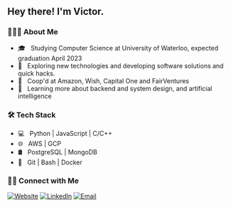 <h2> Hey there! I'm Victor.</h2>

<h3> 👨🏻‍💻 About Me </h3>

- 🎓 &nbsp; Studying Computer Science at University of Waterloo, expected graduation April 2023
- 🤔 &nbsp; Exploring new technologies and developing software solutions and quick hacks.
- 💼 &nbsp; Coop'd at Amazon, Wish, Capital One and FairVentures
- 🌱 &nbsp; Learning more about backend and system design, and artificial intelligence

<h3>🛠 Tech Stack</h3>

- 💻 &nbsp; Python | JavaScript | C/C++
- 🌐 &nbsp; AWS | GCP
- 🛢 &nbsp; PostgreSQL | MongoDB
- 🔧 &nbsp; Git | Bash | Docker

<h3> 🤝🏻 Connect with Me </h3>

<p>
<a href="https://victorjzsun.github.io/"><img alt="Website" src="https://img.shields.io/badge/Website-victorjzsun.github.io-blue?style=flat-square&logo=google-chrome"></a>
<a href="https://www.linkedin.com/in/victor-sun-69056416b/"><img alt="LinkedIn" src="https://img.shields.io/badge/LinkedIn-Victor%20Sun-blue?style=flat-square&logo=linkedin"></a>
<a href="mailto:victorjsun@gmail.com"><img alt="Email" src="https://img.shields.io/badge/Email-victorjsun@gmail.com-blue?style=flat-square&logo=gmail"></a>
</p>

<!--⭐️ From [AVS1508](https://github.com/AVS1508)-->
